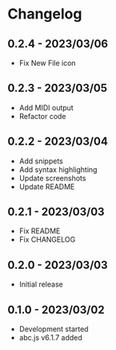 # Changelog

## 0.2.4 - 2023/03/06
- Fix New File icon
## 0.2.3 - 2023/03/05
- Add MIDI output
- Refactor code

## 0.2.2 - 2023/03/04
- Add snippets
- Add syntax highlighting
- Update screenshots
- Update README

## 0.2.1 - 2023/03/03
- Fix README
- Fix CHANGELOG

## 0.2.0 - 2023/03/03
- Initial release

## 0.1.0 - 2023/03/02
- Development started
- abc.js v6.1.7 added